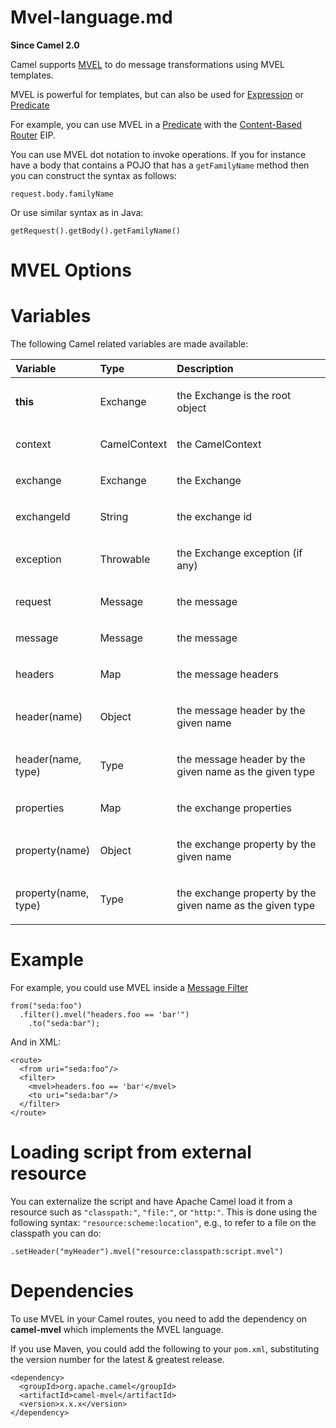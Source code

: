 # Mvel-language.md

**Since Camel 2.0**

Camel supports [MVEL](http://mvel.documentnode.com/) to do message
transformations using MVEL templates.

MVEL is powerful for templates, but can also be used for
[Expression](#manual::expression.adoc) or
[Predicate](#manual::predicate.adoc)

For example, you can use MVEL in a [Predicate](#manual::predicate.adoc)
with the [Content-Based Router](#eips:choice-eip.adoc) EIP.

You can use MVEL dot notation to invoke operations. If you for instance
have a body that contains a POJO that has a `getFamilyName` method then
you can construct the syntax as follows:

    request.body.familyName

Or use similar syntax as in Java:

    getRequest().getBody().getFamilyName()

# MVEL Options

# Variables

The following Camel related variables are made available:

<table>
<colgroup>
<col style="width: 10%" />
<col style="width: 10%" />
<col style="width: 79%" />
</colgroup>
<thead>
<tr class="header">
<th style="text-align: left;">Variable</th>
<th style="text-align: left;">Type</th>
<th style="text-align: left;">Description</th>
</tr>
</thead>
<tbody>
<tr class="odd">
<td style="text-align: left;"><p><strong>this</strong></p></td>
<td style="text-align: left;"><p>Exchange</p></td>
<td style="text-align: left;"><p>the Exchange is the root
object</p></td>
</tr>
<tr class="even">
<td style="text-align: left;"><p>context</p></td>
<td style="text-align: left;"><p>CamelContext</p></td>
<td style="text-align: left;"><p>the CamelContext</p></td>
</tr>
<tr class="odd">
<td style="text-align: left;"><p>exchange</p></td>
<td style="text-align: left;"><p>Exchange</p></td>
<td style="text-align: left;"><p>the Exchange</p></td>
</tr>
<tr class="even">
<td style="text-align: left;"><p>exchangeId</p></td>
<td style="text-align: left;"><p>String</p></td>
<td style="text-align: left;"><p>the exchange id</p></td>
</tr>
<tr class="odd">
<td style="text-align: left;"><p>exception</p></td>
<td style="text-align: left;"><p>Throwable</p></td>
<td style="text-align: left;"><p>the Exchange exception (if
any)</p></td>
</tr>
<tr class="even">
<td style="text-align: left;"><p>request</p></td>
<td style="text-align: left;"><p>Message</p></td>
<td style="text-align: left;"><p>the message</p></td>
</tr>
<tr class="odd">
<td style="text-align: left;"><p>message</p></td>
<td style="text-align: left;"><p>Message</p></td>
<td style="text-align: left;"><p>the message</p></td>
</tr>
<tr class="even">
<td style="text-align: left;"><p>headers</p></td>
<td style="text-align: left;"><p>Map</p></td>
<td style="text-align: left;"><p>the message headers</p></td>
</tr>
<tr class="odd">
<td style="text-align: left;"><p>header(name)</p></td>
<td style="text-align: left;"><p>Object</p></td>
<td style="text-align: left;"><p>the message header by the given
name</p></td>
</tr>
<tr class="even">
<td style="text-align: left;"><p>header(name, type)</p></td>
<td style="text-align: left;"><p>Type</p></td>
<td style="text-align: left;"><p>the message header by the given name as
the given type</p></td>
</tr>
<tr class="odd">
<td style="text-align: left;"><p>properties</p></td>
<td style="text-align: left;"><p>Map</p></td>
<td style="text-align: left;"><p>the exchange properties</p></td>
</tr>
<tr class="even">
<td style="text-align: left;"><p>property(name)</p></td>
<td style="text-align: left;"><p>Object</p></td>
<td style="text-align: left;"><p>the exchange property by the given
name</p></td>
</tr>
<tr class="odd">
<td style="text-align: left;"><p>property(name, type)</p></td>
<td style="text-align: left;"><p>Type</p></td>
<td style="text-align: left;"><p>the exchange property by the given name
as the given type</p></td>
</tr>
</tbody>
</table>

# Example

For example, you could use MVEL inside a [Message
Filter](#eips:filter-eip.adoc)

    from("seda:foo")
      .filter().mvel("headers.foo == 'bar'")
        .to("seda:bar");

And in XML:

    <route>
      <from uri="seda:foo"/>
      <filter>
        <mvel>headers.foo == 'bar'</mvel>
        <to uri="seda:bar"/>
      </filter>
    </route>

# Loading script from external resource

You can externalize the script and have Apache Camel load it from a
resource such as `"classpath:"`, `"file:"`, or `"http:"`. This is done
using the following syntax: `"resource:scheme:location"`, e.g., to refer
to a file on the classpath you can do:

    .setHeader("myHeader").mvel("resource:classpath:script.mvel")

# Dependencies

To use MVEL in your Camel routes, you need to add the dependency on
**camel-mvel** which implements the MVEL language.

If you use Maven, you could add the following to your `pom.xml`,
substituting the version number for the latest \& greatest release.

    <dependency>
      <groupId>org.apache.camel</groupId>
      <artifactId>camel-mvel</artifactId>
      <version>x.x.x</version>
    </dependency>
